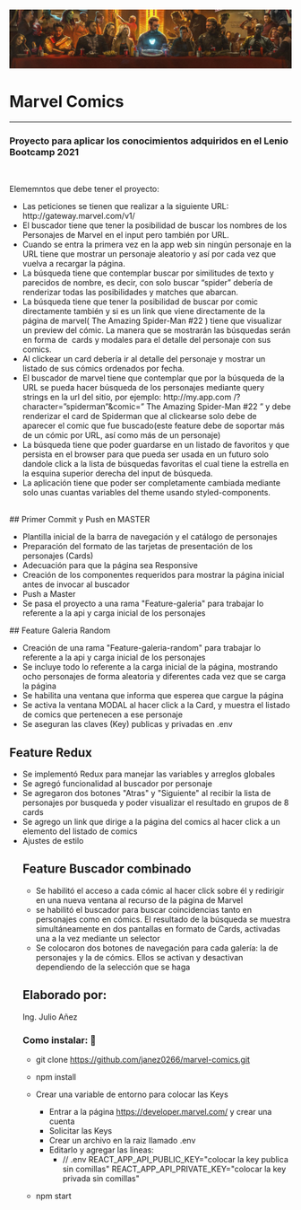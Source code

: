 # 
<img src="./src/images/banner_marvel.png" alt="Marvel's Landing Page" width="700">
<h1>Marvel Comics</h1>
<hr>
<p><h3>Proyecto para aplicar los conocimientos adquiridos en el Lenio Bootcamp 2021</h3></p>
<br>
<p>Elememntos que debe tener el proyecto:</p>
<ul>
  <li> Las peticiones se tienen que realizar a la siguiente URL:<br>
  http://gateway.marvel.com/v1/</li>
  <li>El buscador tiene que tener la posibilidad de buscar los nombres de los Personajes de Marvel en el input pero también por URL.
  </li>
  <li>Cuando se entra la primera vez en la app web sin ningún personaje en la URL tiene que mostrar un personaje aleatorio y así por cada vez que vuelva a recargar la página.
  </li>
  <li>La búsqueda tiene que contemplar buscar por similitudes de texto y parecidos de nombre, es decir, con solo buscar “spider” debería de renderizar todas las posibilidades y matches que abarcan.
  </li>
  <li>La búsqueda tiene que tener la posibilidad de buscar por comic directamente también y si es un link que viene directamente de la página de marvel(​ The Amazing Spider-Man #22​ ) tiene que visualizar un preview del cómic. La manera que se mostrarán las búsquedas serán en forma de ​ cards y modales para el detalle del personaje con sus comics.
  </li>
  <li>Al clickear un card debería ir al detalle del personaje y mostrar un listado de sus cómics ordenados por fecha.
  </li>
  <li>El buscador de marvel tiene que contemplar que por la búsqueda de la URL se pueda hacer búsqueda de los personajes mediante query strings en la url del sitio, por ejemplo: http://my.app.com​ /?character=”spiderman”&comic=”​ The Amazing Spider-Man #22​ ” ​y debe renderizar el card de Spiderman que al clickearse solo debe de aparecer el comic que fue buscado(este
  feature debe de soportar más de un cómic por URL, así como más de un personaje)
  </li>
  <li>La búsqueda tiene que poder guardarse en un listado de favoritos y que persista en el browser para que pueda ser usada en un futuro solo dandole click a la lista de búsquedas favoritas el cual tiene la estrella en la esquina superior derecha del input de búsqueda.
  </li>
  <li>La aplicación tiene que poder ser completamente cambiada mediante solo unas cuantas variables del theme usando styled-components.
</li>
</ul>
<br>
## Primer Commit y Push en MASTER
<ul>
  <li>Plantilla inicial de la barra de navegación y el catálogo de personajes </li>
  <li>Preparación del formato de las tarjetas de presentación de los personajes (Cards)</li>
  <li>Adecuación para que la página sea Responsive</li>
  <li>Creación de los componentes requeridos para mostrar la página inicial antes de invocar al buscador</li>
  <li>Push a Master</li>
  <li>Se pasa el proyecto a una rama "Feature-galeria" para trabajar lo referente a la api y carga inicial de los personajes</li>

 </ul>
## Feature Galeria Random
<ul>
  <li>Creación de una rama "Feature-galeria-random" para trabajar lo referente a la api y carga inicial de los personajes</li>
  <li>Se incluye todo lo referente a la carga inicial de la página, mostrando ocho personajes de forma aleatoria y diferentes cada vez que se carga la página</li>
  <li>Se habilita una ventana que informa que esperea que cargue la página</li>
  <li>Se activa la ventana MODAL al hacer click a la Card, y muestra el listado de comics que pertenecen a ese personaje</li>
  <li>Se aseguran las claves (Key) publicas y privadas en .env</li>
</ul>

## Feature Redux
<ul>
  <li>Se implementó Redux para manejar las variables y arreglos globales </li>
  <li>Se agregó funcionalidad al buscador por personaje</li>
  <li>Se agregaron dos botones "Atras" y "Siguiente" al recibir la lista de personajes por busqueda y poder visualizar el resultado en grupos de 8 cards</li>
  <li>Se agrego un link que dirige a la página del comics al hacer click a un elemento del listado de comics</li>
  <li>Ajustes de estilo</li>

## Feature Buscador combinado
<ul>
  <li>Se habilitó el acceso a cada cómic al hacer click sobre él y redirigir en una nueva ventana al recurso de la página de Marvel</li>
  <li>se habilitó el buscador para buscar coincidencias tanto en personajes como en cómics. El resultado de la búsqueda se muestra simultáneamente en dos pantallas en formato de Cards, activadas una a la vez mediante un selector</li>
  <li>Se colocaron dos botones de navegación para cada galería: la de personajes y la de cómics. Ellos se activan y desactivan dependiendo de la selección que se haga</li>
</ul>


 ## Elaborado por:
 Ing. Julio Añez

 ### Como instalar: 🔧
- git clone https://github.com/janez0266/marvel-comics.git
- npm install 

- Crear una variable de entorno para colocar las Keys
  - Entrar a la página https://developer.marvel.com/ y crear una cuenta
  - Solicitar las Keys
  - Crear un archivo en la raiz llamado .env
  - Editarlo y agregar las lineas:
    - // .env
      REACT_APP_API_PUBLIC_KEY="colocar la key publica sin comillas"
      REACT_APP_API_PRIVATE_KEY="colocar la key privada sin comillas"
- npm start 